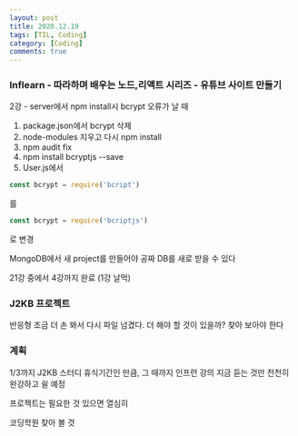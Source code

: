 ```yaml
---
layout: post
title: 2020.12.19
tags: [TIL, Coding]
category: [Coding]
comments: true
---
```


### Inflearn - 따라하며 배우는 노드,리액트 시리즈 - 유튜브 사이트 만들기

2강 - server에서 npm install시 bcrypt 오류가 날 때

1. package.json에서 bcrypt 삭제
2. node-modules 지우고 다시 npm install
3. npm audit fix
4. npm install bcryptjs --save
5. User.js에서 

```javascript
const bcrypt = require('bcript')
```

를

```javascript
const bcrypt = require('bcriptjs')
```

로 변경

MongoDB에서 새 project를 만들어야 공짜 DB를 새로 받을 수 있다

21강 중에서 4강까지 완료 (1강 날먹)

### J2KB 프로젝트

반응형 조금 더 손 봐서 다시 파일 넘겼다.
더 해야 할 것이 있을까? 찾아 보아야 한다

### 계획

1/3까지 J2KB 스터디 휴식기간인 만큼,
그 때까지 인프런 강의 지금 듣는 것만 천천히 완강하고 쉴 예정

프로젝트는 필요한 것 있으면 열심히

코딩학원 찾아 볼 것
